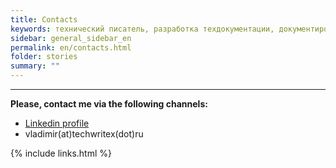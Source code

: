 ```yaml
---
title: Contacts
keywords: технический писатель, разработка техдокументации, документирование API, технический писатель фриланс, технический писатель на подряд
sidebar: general_sidebar_en
permalink: en/contacts.html
folder: stories
summary: ""
---
```


***

**Please, contact me via the following channels:**

- [Linkedin profile](https://www.linkedin.com/in/vladimir-yusupov/)
- vladimir(at)techwritex(dot)ru


{% include links.html %}
